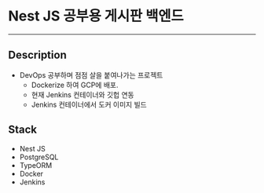# Nest JS 공부용 게시판 백엔드

---

## Description

- DevOps 공부하며 점점 살을 붙여나가는 프로젝트
  - Dockerize 하여 GCP에 배포.
  - 현재 Jenkins 컨테이너와 깃헙 연동
  - Jenkins 컨테이너에서 도커 이미지 빌드

## Stack

- Nest JS
- PostgreSQL
- TypeORM
- Docker
- Jenkins
